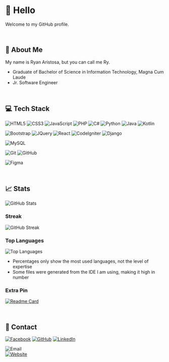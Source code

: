 # 👋 Hello

Welcome to my GitHub profile.

<br>

## 📙 About Me

My name is Ryan Aristosa, but you can call me Ry.

- Graduate of Bachelor of Science in Information Technology, Magna Cum Laude
- Jr. Software Engineer

<br>

## 💻 Tech Stack

![HTML5](https://img.shields.io/badge/html5-E54D26?style=for-the-badge&logo=html5&logoColor=white)
![CSS3](https://img.shields.io/badge/css3-3D8FC6?style=for-the-badge&logo=css3&logoColor=white)
![JavaScript](https://img.shields.io/badge/javascript-F0DB4F?style=for-the-badge&logo=javascript&logoColor=black)
![PHP](https://img.shields.io/badge/php-6181B6?style=for-the-badge&logo=php&logoColor=white)
![C#](https://img.shields.io/badge/c_sharp-68217A?style=for-the-badge&logo=csharp&logoColor=white)
![Python](https://img.shields.io/badge/python-FFD845?style=for-the-badge&logo=python&logoColor=black)
![Java](https://img.shields.io/badge/java-EA2D2E?style=for-the-badge&logo=java&logoColor=white)
![Kotlin](https://img.shields.io/badge/kotlin-7C6DB2?style=for-the-badge&logo=kotlin&logoColor=white)

![Bootstrap](https://img.shields.io/badge/bootstrap-59407F?style=for-the-badge&logo=bootstrap&logoColor=white)
![JQuery](https://img.shields.io/badge/jquery-0769AD?style=for-the-badge&logo=jquery&logoColor=white)
![React](https://img.shields.io/badge/react-61DAFB?style=for-the-badge&logo=react&logoColor=black)
![CodeIgniter](https://img.shields.io/badge/codeigniter-EE4323?style=for-the-badge&logo=codeigniter&logoColor=white)
![Django](https://img.shields.io/badge/django-003A2B?style=for-the-badge&logo=django&logoColor=white)

![MySQL](https://img.shields.io/badge/mysql-4479A1?style=for-the-badge&logo=mysql&logoColor=white)

![Git](https://img.shields.io/badge/git-F34F29?style=for-the-badge&logo=git&logoColor=white)
![GitHub](https://img.shields.io/badge/github-181616?style=for-the-badge&logo=github&logoColor=white)

![Figma](https://img.shields.io/badge/figma-F24E1E?style=for-the-badge&logo=figma&logoColor=white)

<br>

## 📈 Stats

![GitHub Stats](https://github-readme-stats.vercel.app/api?username=rynrsts&show_icons=true&theme=react)

### Streak

![GitHub Streak](https://github-readme-streak-stats.herokuapp.com/?user=rynrsts&theme=react)

### Top Languages

![Top Languages](https://github-readme-stats.vercel.app/api/top-langs/?username=rynrsts&theme=react&layout=compact)

- Percentages only show the most used languages, not the level of expertise
- Some files were generated from the IDE I am using, making it high in number

### Extra Pin

[![Readme Card](https://github-readme-stats.vercel.app/api/pin/?username=rynrsts&show_owner=rynrsts&theme=react&repo=Programs)](https://github.com/rynrsts/Programs)

<br>

## 📱 Contact

[![Facebook](https://img.shields.io/badge/facebook-1877F2?style=for-the-badge&logo=facebook&logoColor=white)](https://web.facebook.com/rynrsts)
[![GitHub](https://img.shields.io/badge/github-181717?style=for-the-badge&logo=github&logoColor=white)](https://github.com/rynrsts)
[![LinkedIn](https://img.shields.io/badge/linkedin-0A66C2?style=for-the-badge&logo=linkedin&logoColor=white)](https://www.linkedin.com/in/rynrsts)

![Email](https://img.shields.io/badge/email-ryanaristosa@outlook.com-AAAAAA?style=for-the-badge) <br>
[![Website](https://img.shields.io/badge/website-rynrsts-AAAAAA?style=for-the-badge)](https://rynrsts.github.io/)
